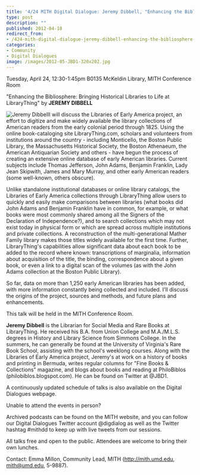 ```yaml
---
title: '4/24 MITH Digital Dialogue: Jeremy Dibbell, "Enhancing the Bibliosphere: Bringing Historical Libraries to Life at LibraryThing"'
type: post
description: ""
published: 2012-04-18
redirect_from: 
- /424-mith-digital-dialogue-jeremy-dibbell-enhancing-the-bibliosphere-bringing-historical-libraries-to-life-at-librarything/
categories:
- Community
- Digital Dialogues
image: /images/2012-05-JBD1-320x202.jpg
---
```

Tuesday, April 24, 12:30-1:45pm B0135 McKeldin Library, MITH Conference Room

"Enhancing the Bibliosphere: Bringing Historical Libraries to Life at LibraryThing" by **JEREMY DIBBELL**

![Jeremy Dibbell](/images/2012-05-JBD1-320x202.jpg)I will discuss the Libraries of Early America project, an effort to digitize and make widely available the library collections of American readers from the early colonial period through 1825. Using the online book-cataloging site LibraryThing.com, scholars and volunteers from institutions around the country - including Monticello, the Boston Public Library, the Massachusetts Historical Society, the Boston Athenaeum, the American Antiquarian Society and others - have begun the process of creating an extensive online database of early American libraries. Current subjects include Thomas Jefferson, John Adams, Benjamin Franklin, Lady Jean Skipwith, James and Mary Murray, and other early American readers (some well-known, others obscure).

Unlike standalone institutional databases or online library catalogs, the Libraries of Early America collections through LibraryThing allow users to quickly and easily make comparisons between libraries (what books did John Adams and Benjamin Franklin have in common, for example, or what books were most commonly shared among all the Signers of the Declaration of Independence?), and to search collections which may not exist today in physical form or which are spread across multiple institutions and private collections. A reconstruction of the multi-generational Mather Family library makes those titles widely available for the first time. Further, LibraryThing's capabilities allow significant data about each book to be added to the record where known: transcriptions of marginalia, information about acquisition of the title, the binding, correspondence about a given book, or even a link to a digital scan of the volumes (as with the John Adams collection at the Boston Public Library).

So far, data on more than 1,250 early American libraries has been added, with more information constantly being collected and included. I'll discuss the origins of the project, sources and methods, and future plans and enhancements.

This talk will be held in the MITH Conference Room.

**Jeremy Dibbell** is the Librarian for Social Media and Rare Books at LibraryThing. He received his B.A. from Union College and M.A./M.L.S. degrees in History and Library Science from Simmons College. In the summers, he can generally be found at the University of Virginia's Rare Book School, assisting with the school's weeklong courses. Along with the Libraries of Early America project, Jeremy's at work on a history of books and printing in Bermuda, writes regular columns for "Fine Books & Collections" magazine, and blogs about books and reading at PhiloBiblos (philobiblos.blogspot.com). He can be found on Twitter at @JBD1.

A continuously updated schedule of talks is also available on the Digital Dialogues webpage.

Unable to attend the events in person?

Archived podcasts can be found on the MITH website, and you can follow our Digital Dialogues Twitter account @digdialog as well as the Twitter hashtag #mithdd to keep up with live tweets from our sessions.

All talks free and open to the public. Attendees are welcome to bring their own lunches.

Contact: Emma Millon, Community Lead, MITH (http://mith.umd.edu, mith@umd.edu, 5-9887).
